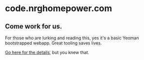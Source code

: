 code.nrghomepower.com
================================

Come work for us.
--------------------------------


For those who are lurking and reading this, yes it's a basic Yeoman bootstrapped webapp.  Great tooling saves lives.

[Go here for the details](http://code.nrghomepower.com/ "NRG Retail"), but you knew that.